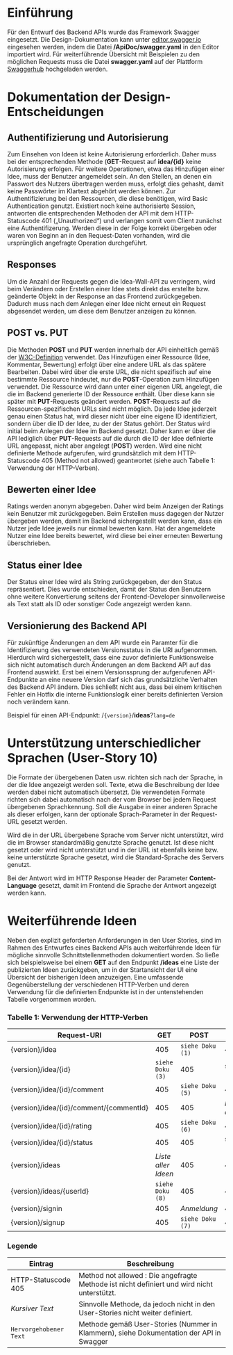 # Einführung
Für den Entwurf des Backend APIs wurde das Framework Swagger eingesetzt. Die Design-Dokumentation kann unter [editor.swagger.io](https://editor.swagger.io/) eingesehen werden, indem die Datei **/ApiDoc/swagger.yaml** in den Editor importiert wird. Für weiterführende Übersicht mit Beispielen zu den möglichen Requests muss die Datei **swagger.yaml** auf der Plattform [Swaggerhub](https://app.swaggerhub.com) hochgeladen werden.

# Dokumentation der Design-Entscheidungen
## Authentifizierung und Autorisierung
Zum Einsehen von Ideen ist keine Autorisierung erforderlich. Daher muss bei der entsprechenden Methode (**GET**-Request auf **idea/{id}** keine Autorisierung erfolgen. Für weitere Operationen, etwa das Hinzufügen einer Idee, muss der Benutzer angemeldet sein. An den Stellen, an denen ein Passwort des Nutzers übertragen werden muss, erfolgt dies gehasht, damit keine Passwörter im Klartext abgehört werden können.
Zur Authentifizierung bei den Ressourcen, die diese benötigen, wird Basic Authentication genutzt. Existiert noch keine authorisierte Session, antworten die entsprechenden Methoden der API mit dem HTTP-Statuscode 401 („Unauthorized“) und verlangen somit vom Client zunächst eine Authentifizerung. Werden diese in der Folge korrekt übergeben oder waren von Beginn an in den Request-Daten vorhanden, wird die ursprünglich angefragte Operation durchgeführt.

## Responses
Um die Anzahl der Requests gegen die Idea-Wall-API zu verringern, wird beim Verändern oder Erstellen einer Idee stets direkt das erstellte bzw. geänderte Objekt in der Response an das Frontend zurückgegeben. Dadurch muss nach dem Anlegen einer Idee nicht erneut ein Request abgesendet werden, um diese dem Benutzer anzeigen zu können.

## POST vs. PUT
Die Methoden **POST** und **PUT** werden innerhalb der API einheitlich gemäß der [W3C-Definition](https://www.w3.org/Protocols/rfc2616/rfc2616-sec9.html) verwendet. Das Hinzufügen einer Ressource (Idee, Kommentar, Bewertung) erfolgt über eine andere URL als das spätere Bearbeiten. Dabei wird über die erste URL, die nicht spezifisch auf eine bestimmte Ressource hindeutet, nur die **POST**-Operation zum Hinzufügen verwendet. Die Ressource wird dann unter einer eigenen URL angelegt, die die im Backend generierte ID der Ressource enthält. Über diese kann sie später mit **PUT**-Requests geändert werden. **POST**-Requests auf die Ressourcen-spezifischen URLs sind nicht möglich.
Da jede Idee jederzeit genau einen Status hat, wird dieser nicht über eine eigene ID identifiziert, sondern über die ID der Idee, zu der der Status gehört. Der Status wird initial beim Anlegen der Idee im Backend gesetzt. Daher kann er über die API lediglich über **PUT**-Requests auf die durch die ID der Idee definierte URL angepasst, nicht aber angelegt (**POST**) werden.
Wird eine nicht definierte Methode aufgerufen, wird grundsätzlich mit dem HTTP-Statuscode 405 (Method not allowed) geantwortet (siehe auch Tabelle 1: Verwendung der HTTP-Verben).

## Bewerten einer Idee
Ratings werden anonym abgegeben. Daher wird beim Anzeigen der Ratings kein Benutzer mit zurückgegeben. Beim Erstellen muss dagegen der Nutzer übergeben werden, damit im Backend sichergestellt werden kann, dass ein Nutzer jede Idee jeweils nur einmal bewerten kann. Hat der angemeldete Nutzer eine Idee bereits bewertet, wird diese bei einer erneuten Bewertung überschrieben.

## Status einer Idee
Der Status einer Idee wird als String zurückgegeben, der den Status repräsentiert. Dies wurde entschieden, damit der Status den Benutzern ohne weitere Konvertierung seitens der Frontend-Developer sinnvollerweise als Text statt als ID oder sonstiger Code angezeigt werden kann.

## Versionierung des Backend API
Für zukünftige Änderungen an dem API wurde ein Paramter für die Identifizierung des verwendeten Versionsstatus in die URI aufgenommen. Hierdurch wird sichergestellt, dass eine zuvor definierte Funktionsweise sich nicht automatisch durch Änderungen an dem Backend API auf das Frontend auswirkt. Erst bei einem Versionssprung der aufgerufenen API-Endpunkte an eine neuere Version darf sich das grundsätzliche Verhalten des Backend API ändern. Dies schließt nicht aus, dass bei einem kritischen Fehler ein Hotfix die interne Funktionslogik einer bereits definierten Version noch verändern kann.

Beispiel für einen API-Endpunkt: /`{version}`/**ideas**?`lang=de`

# Unterstützung unterschiedlicher Sprachen (User-Story 10)
Die Formate der übergebenen Daten usw. richten sich nach der Sprache, in der die Idee angezeigt werden soll. Texte, etwa die Beschreibung der Idee werden dabei nicht automatisch übersetzt. Die verwendeten Formate richten sich dabei automatisch nach der vom Browser bei jedem Request übergebenen Sprachkennung. Soll die Ausgabe in einer anderen Sprache als dieser erfolgen, kann der optionale Sprach-Parameter in der Request-URL gesetzt werden.

Wird die in der URL übergebene Sprache vom Server nicht unterstützt, wird die im Browser standardmäßig genutzte Sprache genutzt. Ist diese nicht gesetzt oder wird nicht unterstützt und in der URL ist ebenfalls keine bzw. keine unterstützte Sprache gesetzt, wird die Standard-Sprache des Servers genutzt.

Bei der Antwort wird im HTTP Response Header der Parameter **Content-Language** gesetzt, damit im Frontend die Sprache der Antwort angezeigt werden kann.

# Weiterführende Ideen
Neben den explizit geforderten Anforderungen in den User Stories, sind im Rahmen des Entwurfes eines Backend APIs auch weiterführende Ideen für mögliche sinnvolle Schnittstellenmethoden dokumentiert worden. So ließe sich beispielsweise bei einem **GET** auf den Endpunkt **/ideas** eine Liste der publizierten Ideen zurückgeben, um in der Startansicht der UI eine Übersicht der bisherigen Ideen anzuzeigen.
Eine umfassende Gegenüberstellung der verschiedenen HTTP-Verben und deren Verwendung für die definierten Endpunkte ist in der untenstehenden Tabelle vorgenommen worden.

### Tabelle 1: Verwendung der HTTP-Verben
|Request-URI                              |  GET                            | POST  	          | PUT  	           | DELETE  	         |
|---	                                  | ---	                            | ---	              | ---	               | ---    	         |
|{version}/idea                           | 405                             |  `siehe Doku (1)`   |  405               |  405                |
|{version}/idea/{id} 	                  | `siehe Doku (3)`                | 405                 | `siehe Doku (4)`   | `siehe Doku (2)`    |
|{version}/idea/{id}/comment	          | 405                             | `siehe Doku (5)`    |  405               | 405                 |
|{version}/idea/{id}/comment/{commentId}  | 405                             | 405     	          | *Kommentar ändern* | *Kommentar löschen* |
|{version}/idea/{id}/rating 	          | 405                             | `siehe Doku (6)`    | 405                | 405                 |
|{version}/idea/{id}/status 	          | 405                             | 405                 | `siehe Doku (9)`   | 405                 |
|{version}/ideas                          | *Liste aller Ideen*             | 405                 | 405                | 405                 |
|{version}/ideas/{userId}	              | `siehe Doku (8)`                | 405                 | 405                | 405                 |
|{version}/signin 	                      | 405                             | *Anmeldung*         | 405                | 405                 |
|{version}/signup 	                      | 405                             | `siehe Doku (7)`    | 405                | 405                 |

### Legende
|Eintrag                | Beschreibung                                                                                |
|---	                | ---                                                                                         |
|HTTP-Statuscode 405    | Method not allowed : Die angefragte Methode ist nicht definiert und wird nicht unterstützt. |
|*Kursiver Text*        | Sinnvolle Methode, da jedoch nicht in den User-Stories nicht weiter definiert.              |
|`Hervorgehobener Text` | Methode gemäß User-Stories (Nummer in Klammern), siehe Dokumentation der API in Swagger	  |
